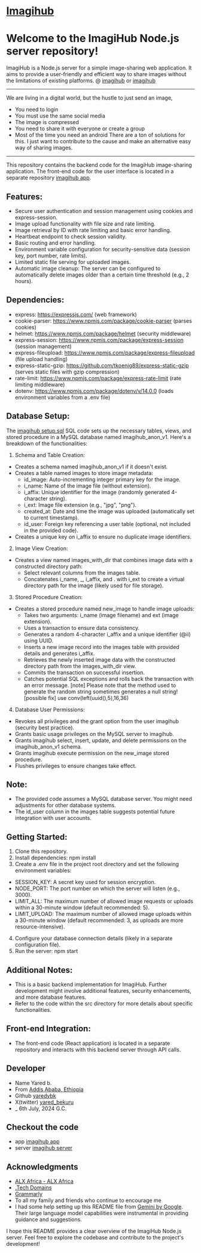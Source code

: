 # [Imagihub](https://imagihub.yaredb.tech)

# Welcome to the ImagiHub Node.js server repository!
ImagiHub is a Node.js server for a simple image-sharing web application. It aims to provide a user-friendly and efficient way to share images without the limitations of existing platforms.
  @ [imagihub](https://imagihub.yaredb.tech) or [imagihub](https://imagihub.yaredb.net.et)

----------------------------------------------------------

We are living in a digital world, but the hustle to just send an image,
* You need to login
* You must use the same social media
* The image is compressed
* You need to share it with everyone or create a group
* Most of the time you need an android
There are a ton of solutions for this. I just want to contribute to the cause and make an alternative easy way of sharing images. 

----------------------------------------------------------

This repository contains the backend code for the ImagiHub image-sharing application. The front-end code for the user interface is located in a separate repository [imagihub app](https://github.com/yaredybk/imagihub_app).

## Features:
* Secure user authentication and session management using cookies and express-session.
* Image upload functionality with file size and rate limiting.
* Image retrieval by ID with rate limiting and basic error handling.
* Heartbeat endpoint to check session validity.
* Basic routing and error handling.
* Environment variable configuration for security-sensitive data (session key, port number, rate limits).
* Limited static file serving for uploaded images.
* Automatic image cleanup: The server can be configured to automatically delete images older than a certain time threshold (e.g., 2 hours).

## Dependencies:
* express: https://expressjs.com/ (web framework)
* cookie-parser: https://www.npmjs.com/package/cookie-parser (parses cookies)
* helmet: https://www.npmjs.com/package/helmet (security middleware)
* express-session: https://www.npmjs.com/package/express-session (session management)
* express-fileupload: https://www.npmjs.com/package/express-fileupload (file upload handling)
* express-static-gzip: https://github.com/tkoenig89/express-static-gzip (serves static files with gzip compression)
* rate-limit: https://www.npmjs.com/package/express-rate-limit (rate limiting middleware)
* dotenv: https://www.npmjs.com/package/dotenv/v/14.0.0 (loads environment variables from a .env file)

## Database Setup:
The [imagihub setup.sql](https://github.com/yaredybk/imagihub_server/blob/main/sql/imagihub%20setup.sql) SQL code sets up the necessary tables, views, and stored procedure in a MySQL database named imagihub_anon_v1. Here's a breakdown of the functionalities:

1. Schema and Table Creation:
* Creates a schema named imagihub_anon_v1 if it doesn't exist.
* Creates a table named images to store image metadata:
  * id_image: Auto-incrementing integer primary key for the image.
  * i_name: Name of the image file (without extension).
  * i_affix: Unique identifier for the image (randomly generated 4-character string).
  * i_ext: Image file extension (e.g., "jpg", "png").
  * created_at: Date and time the image was uploaded (automatically set to current timestamp).
  * id_user: Foreign key referencing a user table (optional, not included in the provided code).
* Creates a unique key on i_affix to ensure no duplicate image identifiers.

2. Image View Creation:
* Creates a view named images_with_dir that combines image data with a constructed directory path:
  * Select relevant columns from the images table.
  * Concatenates i_name, _, i_affix, and . with i_ext to create a virtual directory path for the image (likely used for file storage).

3. Stored Procedure Creation:
* Creates a stored procedure named new_image to handle image uploads:
  * Takes two arguments: i_name (image filename) and ext (image extension).
  * Uses a transaction to ensure data consistency.
  * Generates a random 4-character i_affix and a unique identifier (@ii) using UUID.
  * Inserts a new image record into the images table with provided details and generates i_affix.
  * Retrieves the newly inserted image data with the constructed directory path from the images_with_dir view.
  * Commits the transaction on successful insertion.
  * Catches potential SQL exceptions and rolls back the transaction with an error message.
[note] Please note that the method used to generate the random string sometimes generates a null string!
[possible fix] use conv(left(uuid(),5),16,36)

4. Database User Permissions:
* Revokes all privileges and the grant option from the user imagihub (security best practice).
* Grants basic usage privileges on the MySQL server to imagihub.
* Grants imagihub select, insert, update, and delete permissions on the imagihub_anon_v1 schema.
* Grants imagihub execute permission on the new_image stored procedure.
* Flushes privileges to ensure changes take effect.

## Note:
* The provided code assumes a MySQL database server. You might need adjustments for other database systems.
* The id_user column in the images table suggests potential future integration with user accounts.

## Getting Started:
1. Clone this repository.
2. Install dependencies: npm install
3. Create a .env file in the project root directory and set the following environment variables:
  * SESSION_KEY: A secret key used for session encryption.
  * NODE_PORT: The port number on which the server will listen (e.g., 3000).
  * LIMIT_ALL: The maximum number of allowed image requests or uploads within a 30-minute window (default recommended: 5).
  * LIMIT_UPLOAD: The maximum number of allowed image uploads within a 30-minute window (default recommended: 3, as uploads are more resource-intensive).
4. Configure your database connection details (likely in a separate configuration file).
5. Run the server: npm start

## Additional Notes:
* This is a basic backend implementation for ImagiHub. Further development might involve additional features, security enhancements, and more database features.
* Refer to the code within the src directory for more details about specific functionalities.

## Front-end Integration:
* The front-end code (React application) is located in a separate repository and interacts with this backend server through API calls.

## Developer
* Name  Yared b.
* From  [Addis Ababa, Ethiopia](https://maps.app.goo.gl/6cG81dKHbFiMCmG7A)
* Github  [yaredybk](https://github.com/yaredybk)
* X(twitter)  [yared_bekuru](https://x.com/yared_bekuru)
* _  6th July, 2024 G.C.

## Checkout the code
* app  [imagihub app](https://github.com/yaredybk/imagihub_app)
* server  [imagihub server](https://github.com/yaredybk/imagihub_server)

## Acknowledgments
* [ALX Africa - ALX Africa](https://www.alxafrica.com/)
* [.Tech Domains](https://get.tech)
* [Grammarly](https://www.grammarly.com)
* To all my family and friends who continue to encourage me
* I had some help setting up this README file from [Gemini by Google](https://gemini.google.com). Their large language model capabilities were instrumental in providing guidance and suggestions.


I hope this README provides a clear overview of the ImagiHub Node.js server. Feel free to explore the codebase and contribute to the project's development!
